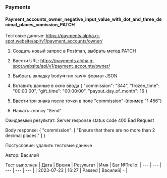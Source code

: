 ### Payments
#### Payment_accounts_owner_negative_input_value_with_dot_and_three_decimal_places_comission_PATCH

Тестовые данные: https://payments.alpha.g-spot.website/api/v1/payment_accounts/owner/


1. Создать новый запрос в Postman, выбрать метод PATCH

2. Ввести URL: https://payments.alpha.g-spot.website/api/v1/payment_accounts/owner/

3. Выбрать вкладку body=>тип raw=> формат JSON

4. Вставить данные в окно ввода
{
  "commission": "344",
  "frozen_time": "00:00:00",
  "gift_time": "00:00:00",
  "payout_day_of_month": 16
}

5. Ввести три знака после точки в поле "commission"-(пример "1.456")

6. Нажать кнопку “Send”

Ожидаемый результат: Server response status code 400 Bad Request

Body response:
{
    "commission": [
        "Ensure that there are no more than 2 decimal places."
    ]
}

Постусловие: удалить тестовые данные

Автор: Василий

Тест выполнен
|     Дата    | Время | Результат |   Имя  | Баг №Trello|
|     ---     |  ---  |    ---    |   ---  |    ---     |
|  2023-07-23 | 16:27 |   Passed  | Василий|     -      | 